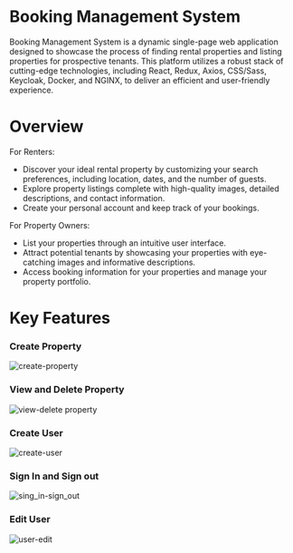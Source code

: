 # Booking Management System

Booking Management System is a dynamic single-page web application designed to showcase the process of finding rental properties and listing properties for prospective tenants. This platform utilizes a robust stack of cutting-edge technologies, including React, Redux, Axios, CSS/Sass, Keycloak, Docker, and NGINX, to deliver an efficient and user-friendly experience.

# Overview

For Renters:

* Discover your ideal rental property by customizing your search preferences, including location, dates, and the number of guests.
* Explore property listings complete with high-quality images, detailed descriptions, and contact information.
* Create your personal account and keep track of your bookings.

For Property Owners:

* List your properties through an intuitive user interface.
* Attract potential tenants by showcasing your properties with eye-catching images and informative descriptions.
* Access booking information for your properties and manage your property portfolio.

# Key Features

<h3>Create Property</h3>

![create-property](https://user-images.githubusercontent.com/36018286/129600915-4006c647-9086-4ae1-81c9-19aec0400c45.gif)

<h3>View and Delete Property</h3>

![view-delete property](https://user-images.githubusercontent.com/36018286/129580087-b5eb2dd9-2214-4063-9761-19bafe66e3bd.gif)

<h3>Create User</h3>

![create-user](https://user-images.githubusercontent.com/36018286/129600937-64e203f5-baba-4f7f-b0e0-c7ee19d53054.gif)

<h3>Sign In and Sign out</h3>

![sing_in-sign_out](https://user-images.githubusercontent.com/36018286/129601030-815d5283-e70b-4512-98aa-1c0f7b5240fe.gif)

<h3>Edit User</h3>

![user-edit](https://user-images.githubusercontent.com/36018286/129580112-1f0b8f9c-ffb2-4a14-9d5a-a05139ac093d.gif)
